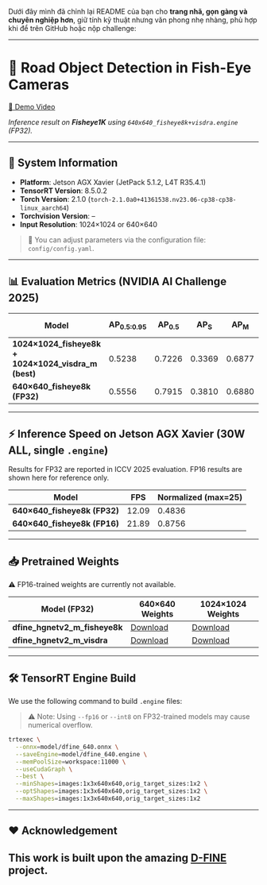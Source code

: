 Dưới đây mình đã chỉnh lại README của bạn cho **trang nhã, gọn gàng và chuyên nghiệp hơn**, giữ tính kỹ thuật nhưng văn phong nhẹ nhàng, phù hợp khi để trên GitHub hoặc nộp challenge:

---

# 🚗 Road Object Detection in Fish-Eye Cameras

[🎥 Demo Video](https://github.com/user-attachments/assets/7ca4a06a-4304-4047-b3ab-bd5c720ba268)

*Inference result on **Fisheye1K** using `640x640_fisheye8k+visdra.engine` (FP32).*

---

## 👾 System Information

* **Platform**: Jetson AGX Xavier (JetPack 5.1.2, L4T R35.4.1)
* **TensorRT Version**: 8.5.0.2
* **Torch Version**: 2.1.0 (`torch-2.1.0a0+41361538.nv23.06-cp38-cp38-linux_aarch64`)
* **Torchvision Version**: –
* **Input Resolution**: 1024×1024 or 640×640

> 🔧 You can adjust parameters via the configuration file: `config/config.yaml`.

---

## 📊 Evaluation Metrics (NVIDIA AI Challenge 2025)

| Model                                                  | AP<sub>0.5:0.95</sub> | AP<sub>0.5</sub> | AP<sub>S</sub> | AP<sub>M</sub> | AP<sub>L</sub> | F1 Score |
| ------------------------------------------------------ | --------------------- | ---------------- | -------------- | -------------- | -------------- | -------- |
| **1024×1024\_fisheye8k + 1024×1024\_visdra\_m (best)** | 0.5238                | 0.7226           | 0.3369         | 0.6877         | 0.5925         | 0.6139   |
| **640×640\_fisheye8k (FP32)**                          | 0.5556                | 0.7915           | 0.3810         | 0.6880         | 0.5727         | 0.5995   |

---

## ⚡ Inference Speed on Jetson AGX Xavier (30W ALL, single `.engine`)

Results for FP32 are reported in ICCV 2025 evaluation.
FP16 results are shown here for reference only.

| Model                         | FPS   | Normalized (max=25) |
| ----------------------------- | ----- | ------------------- |
| **640×640\_fisheye8k (FP32)** | 12.09 | 0.4836              |
| **640×640\_fisheye8k (FP16)** | 21.89 | 0.8756              |

---

## 📥 Pretrained Weights

⚠️ FP16-trained weights are currently not available.

| Model (FP32)                     | 640×640 Weights                                                                                  | 1024×1024 Weights                                                                                               |
| -------------------------------- | ------------------------------------------------------------------------------------------------ | --------------------------------------------------------------------------------------------------------------- |
| **dfine\_hgnetv2\_m\_fisheye8k** | [Download](https://github.com/Haeako/challenge_iccv_2025/releases/download/V1.0.0/640_fe8k.pth)  | [Download](https://github.com/Haeako/challenge_iccv_2025/releases/download/V1.0.0/last_1024_reduce_carfe8k.pth) |
| **dfine\_hgnetv2\_m\_visdra**    | [Download](https://github.com/Haeako/challenge_iccv_2025/releases/download/V1.0.0/640_indra.pth) | [Download](https://github.com/Haeako/challenge_iccv_2025/releases/download/V1.0.0/last_1024_indra_visdrone.pth) |

---

## 🛠️ TensorRT Engine Build

We use the following command to build `.engine` files:

> ⚠️ Note: Using `--fp16` or `--int8` on FP32-trained models may cause numerical overflow.

```bash
trtexec \
  --onnx=model/dfine_640.onnx \
  --saveEngine=model/dfine_640.engine \
  --memPoolSize=workspace:11000 \
  --useCudaGraph \
  --best \
  --minShapes=images:1x3x640x640,orig_target_sizes:1x2 \
  --optShapes=images:1x3x640x640,orig_target_sizes:1x2 \
  --maxShapes=images:1x3x640x640,orig_target_sizes:1x2
```

---

## ❤️ Acknowledgement

This work is built upon the amazing [D-FINE](https://github.com/Peterande/D-FINE) project.
---
